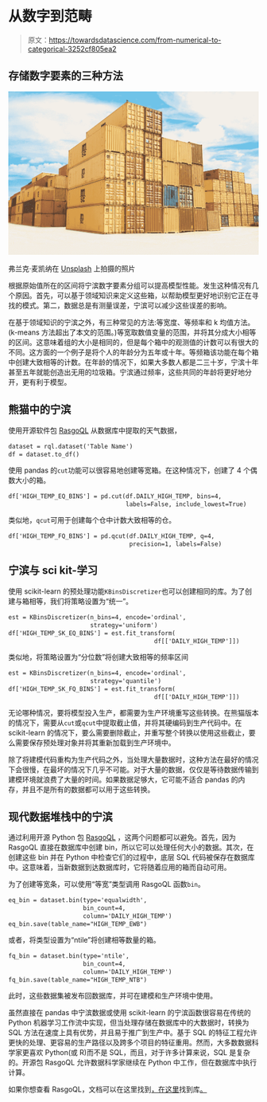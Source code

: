# 从数字到范畴

> 原文：<https://towardsdatascience.com/from-numerical-to-categorical-3252cf805ea2>

## 存储数字要素的三种方法

![](img/421e68c57ea2db4c049e2a5d5577b0e1.png)

弗兰克·麦凯纳在 [Unsplash](https://unsplash.com?utm_source=medium&utm_medium=referral) 上拍摄的照片

根据原始值所在的区间将宁滨数字要素分组可以提高模型性能。发生这种情况有几个原因。首先，可以基于领域知识来定义这些箱，以帮助模型更好地识别它正在寻找的模式。第二，数据总是有测量误差，宁滨可以减少这些误差的影响。

在基于领域知识的宁滨之外，有三种常见的方法:等宽度、等频率和 k 均值方法。(k-means 方法超出了本文的范围。)等宽取数值变量的范围，并将其分成大小相等的区间。这意味着组的大小是相同的，但是每个箱中的观测值的计数可以有很大的不同。这方面的一个例子是将个人的年龄分为五年或十年。等频箱该功能在每个箱中创建大致相等的计数。在年龄的情况下，如果大多数人都是二三十岁，宁滨十年甚至五年就能创造出无用的垃圾箱。宁滨通过频率，这些共同的年龄将更好地分开，更有利于模型。

## 熊猫中的宁滨

使用开源软件包 [RasgoQL](https://github.com/rasgointelligence/RasgoQL) 从数据库中提取的天气数据，

```
dataset = rql.dataset('Table Name')
df = dataset.to_df()
```

使用 pandas 的`cut`功能可以很容易地创建等宽箱。在这种情况下，创建了 4 个偶数大小的箱。

```
df['HIGH_TEMP_EQ_BINS'] = pd.cut(df.DAILY_HIGH_TEMP, bins=4,
                                 labels=False, include_lowest=True)
```

类似地，`qcut`可用于创建每个仓中计数大致相等的仓。

```
df['HIGH_TEMP_FQ_BINS'] = pd.qcut(df.DAILY_HIGH_TEMP, q=4, 
                                  precision=1, labels=False)
```

## 宁滨与 sci kit-学习

使用 scikit-learn 的预处理功能`KBinsDiscretizer`也可以创建相同的库。为了创建与箱相等，我们将策略设置为“统一”。

```
est = KBinsDiscretizer(n_bins=4, encode='ordinal', 
                       strategy='uniform')
df['HIGH_TEMP_SK_EQ_BINS'] = est.fit_transform(
                                         df[['DAILY_HIGH_TEMP']])
```

类似地，将策略设置为“分位数”将创建大致相等的频率区间

```
est = KBinsDiscretizer(n_bins=4, encode='ordinal', 
                       strategy='quantile')
df['HIGH_TEMP_SK_FQ_BINS'] = est.fit_transform(
                                         df[['DAILY_HIGH_TEMP']])
```

无论哪种情况，要将模型投入生产，都需要为生产环境重写这些转换。在熊猫版本的情况下，需要从`cut`或`qcut`中提取截止值，并将其硬编码到生产代码中。在 scikit-learn 的情况下，要么需要删除截止，并重写整个转换以使用这些截止，要么需要保存预处理对象并将其重新加载到生产环境中。

除了将建模代码重构为生产代码之外，当处理大量数据时，这种方法在最好的情况下会很慢，在最坏的情况下几乎不可能。对于大量的数据，仅仅是等待数据传输到建模环境就浪费了大量的时间。如果数据足够大，它可能不适合 pandas 的内存，并且不是所有的数据都可以用于这些转换。

## 现代数据堆栈中的宁滨

通过利用开源 Python 包 [RasgoQL](https://github.com/rasgointelligence/RasgoQL) ，这两个问题都可以避免。首先，因为 RasgoQL 直接在数据库中创建 bin，所以它可以处理任何大小的数据。其次，在创建这些 bin 并在 Python 中检查它们的过程中，底层 SQL 代码被保存在数据库中。这意味着，当新数据到达数据库时，它将随着应用的箱而自动可用。

为了创建等宽条，可以使用“等宽”类型调用 RasgoQL 函数`bin`。

```
eq_bin = dataset.bin(type='equalwidth',
                     bin_count=4,
                     column='DAILY_HIGH_TEMP')
eq_bin.save(table_name="HIGH_TEMP_EWB")
```

或者，将类型设置为“ntile”将创建相等数量的箱。

```
fq_bin = dataset.bin(type='ntile',
                     bin_count=4,
                     column='DAILY_HIGH_TEMP')
fq_bin.save(table_name="HIGH_TEMP_NTB")
```

此时，这些数据集被发布回数据库，并可在建模和生产环境中使用。

虽然直接在 pandas 中宁滨数据或使用 scikit-learn 的宁滨函数很容易在传统的 Python 机器学习工作流中实现，但当处理存储在数据库中的大数据时，转换为 SQL 方法在速度上具有优势，并且易于推广到生产中。基于 SQL 的特征工程允许更快的处理、更容易的生产路径以及跨多个项目的特征重用。然而，大多数数据科学家更喜欢 Python(或 R)而不是 SQL，而且，对于许多计算来说，SQL 是复杂的。开源包 RasgoQL 允许数据科学家继续在 Python 中工作，但在数据库中执行计算。

如果你想查看 RasgoQL，文档可以在这里找到[，在这里](https://docs.rasgoql.com/)找到库[。](https://github.com/rasgointelligence/RasgoQL)